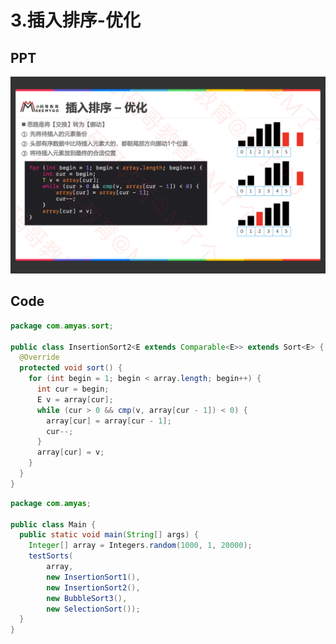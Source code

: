 # 3.插入排序-优化

## PPT

<img src="https://raw.githubusercontent.com/Amyas/picgo-bed/master/amyas.github.io/32022-08-31-17-45-36.png" alt="32022-08-31-17-45-36" width="" height="" />

## Code

```java
package com.amyas.sort;

public class InsertionSort2<E extends Comparable<E>> extends Sort<E> {
  @Override
  protected void sort() {
    for (int begin = 1; begin < array.length; begin++) {
      int cur = begin;
      E v = array[cur];
      while (cur > 0 && cmp(v, array[cur - 1]) < 0) {
        array[cur] = array[cur - 1];
        cur--;
      }
      array[cur] = v;
    }
  }
}
```

```java
package com.amyas;

public class Main {
  public static void main(String[] args) {
    Integer[] array = Integers.random(1000, 1, 20000);
    testSorts(
        array,
        new InsertionSort1(),
        new InsertionSort2(),
        new BubbleSort3(),
        new SelectionSort());
  }
}
```
